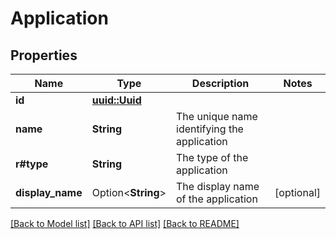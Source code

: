# Application

## Properties

Name | Type | Description | Notes
------------ | ------------- | ------------- | -------------
**id** | [**uuid::Uuid**](uuid::Uuid.md) |  | 
**name** | **String** | The unique name identifying the application | 
**r#type** | **String** | The type of the application | 
**display_name** | Option<**String**> | The display name of the application | [optional]

[[Back to Model list]](../README.md#documentation-for-models) [[Back to API list]](../README.md#documentation-for-api-endpoints) [[Back to README]](../README.md)


